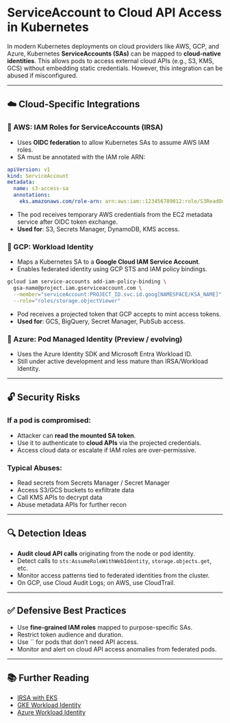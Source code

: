 # ServiceAccount to Cloud API Access in Kubernetes

In modern Kubernetes deployments on cloud providers like AWS, GCP, and Azure, Kubernetes **ServiceAccounts (SAs)** can be mapped to **cloud-native identities**. This allows pods to access external cloud APIs (e.g., S3, KMS, GCS) without embedding static credentials. However, this integration can be abused if misconfigured.

---

## ☁️ Cloud-Specific Integrations

### 🔹 AWS: IAM Roles for ServiceAccounts (IRSA)

- Uses **OIDC federation** to allow Kubernetes SAs to assume AWS IAM roles.
- SA must be annotated with the IAM role ARN:

```yaml
apiVersion: v1
kind: ServiceAccount
metadata:
  name: s3-access-sa
  annotations:
    eks.amazonaws.com/role-arn: arn:aws:iam::123456789012:role/S3ReadOnlyRole
```

- The pod receives temporary AWS credentials from the EC2 metadata service after OIDC token exchange.
- **Used for**: S3, Secrets Manager, DynamoDB, KMS access.

### 🔹 GCP: Workload Identity

- Maps a Kubernetes SA to a **Google Cloud IAM Service Account**.
- Enables federated identity using GCP STS and IAM policy bindings.

```bash
gcloud iam service-accounts add-iam-policy-binding \
  gsa-name@project.iam.gserviceaccount.com \
  --member="serviceAccount:PROJECT_ID.svc.id.goog[NAMESPACE/KSA_NAME]" \
  --role="roles/storage.objectViewer"
```

- Pod receives a projected token that GCP accepts to mint access tokens.
- **Used for**: GCS, BigQuery, Secret Manager, PubSub access.

### 🔹 Azure: Pod Managed Identity (Preview / evolving)

- Uses the Azure Identity SDK and Microsoft Entra Workload ID.
- Still under active development and less mature than IRSA/Workload Identity.

---

## 🔓 Security Risks

### If a pod is compromised:

- Attacker can **read the mounted SA token**.
- Use it to authenticate to **cloud APIs** via the projected credentials.
- Access cloud data or escalate if IAM roles are over-permissive.

### Typical Abuses:

- Read secrets from Secrets Manager / Secret Manager
- Access S3/GCS buckets to exfiltrate data
- Call KMS APIs to decrypt data
- Abuse metadata APIs for further recon

---

## 🔍 Detection Ideas

- **Audit cloud API calls** originating from the node or pod identity.
- Detect calls to `sts:AssumeRoleWithWebIdentity`, `storage.objects.get`, etc.
- Monitor access patterns tied to federated identities from the cluster.
- On GCP, use Cloud Audit Logs; on AWS, use CloudTrail.

---

## ✅ Defensive Best Practices

- Use **fine-grained IAM roles** mapped to purpose-specific SAs.
- Restrict token audience and duration.
- Use \`\` for pods that don’t need API access.
- Monitor and alert on cloud API access anomalies from federated pods.

---

## 📚 Further Reading

- [IRSA with EKS](https://docs.aws.amazon.com/eks/latest/userguide/iam-roles-for-service-accounts.html)
- [GKE Workload Identity](https://cloud.google.com/kubernetes-engine/docs/how-to/workload-identity)
- [Azure Workload Identity](https://azure.github.io/azure-workload-identity/docs/)

